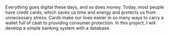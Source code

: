 Everything goes digital these days, and so does money. Today, most people have credit cards, which saves us time and energy and protects us from unnecessary stress. 
Cards make our lives easier in so many ways  to carry a wallet full of cash to providing consumer protection. 
In this project, I will develop a simple banking system with a database.
